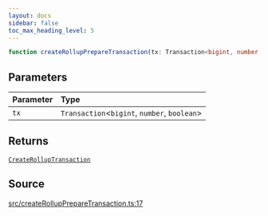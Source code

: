 ```yaml
---
layout: docs
sidebar: false
toc_max_heading_level: 5
---
```


```ts
function createRollupPrepareTransaction(tx: Transaction<bigint, number, boolean>): CreateRollupTransaction
```

## Parameters

| Parameter | Type |
| :------ | :------ |
| `tx` | `Transaction`\<`bigint`, `number`, `boolean`\> |

## Returns

[`CreateRollupTransaction`](../type-aliases/CreateRollupTransaction.md)

## Source

[src/createRollupPrepareTransaction.ts:17](https://github.com/OffchainLabs/arbitrum-orbit-sdk/blob/27c24d61cdc7e62a81af29bd04f39d5a3549ecb3/src/createRollupPrepareTransaction.ts#L17)

